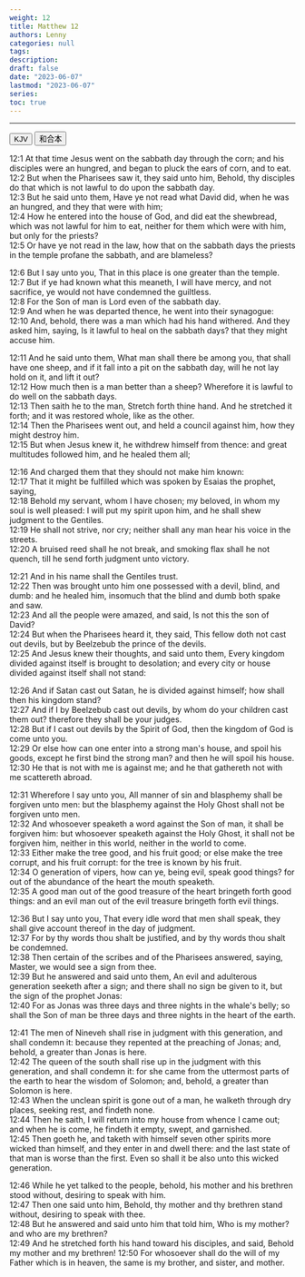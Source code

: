 ```yaml
---
weight: 12
title: Matthew 12
authors: Lenny
categories: null
tags: 
description: 
draft: false
date: "2023-06-07"
lastmod: "2023-06-07"
series:
toc: true
---
```



<!--more-->
---

<!-- Tab links -->

<div class="tab">
  <button class="tablinks active" onclick="tablabel(event, 'english')">KJV</button>
  <button class="tablinks" onclick="tablabel(event, 'chinese')">和合本</button>
</div>

<!-- Tab content -->
<div id="english" class="tabcontent" style="display:block">

12:1 At that time Jesus went on the sabbath day through the corn; and his disciples were an hungred, and began to pluck the ears of corn, and to eat.  
12:2 But when the Pharisees saw it, they said unto him, Behold, thy disciples do that which is not lawful to do upon the sabbath day.  
12:3 But he said unto them, Have ye not read what David did, when he was an hungred, and they that were with him;  
12:4 How he entered into the house of God, and did eat the shewbread, which was not lawful for him to eat, neither for them which were with him, but only for the priests?  
12:5 Or have ye not read in the law, how that on the sabbath days the priests in the temple profane the sabbath, and are blameless?  

12:6 But I say unto you, That in this place is one greater than the temple.  
12:7 But if ye had known what this meaneth, I will have mercy, and not sacrifice, ye would not have condemned the guiltless.  
12:8 For the Son of man is Lord even of the sabbath day.  
12:9 And when he was departed thence, he went into their synagogue:  
12:10 And, behold, there was a man which had his hand withered. And they asked him, saying, Is it lawful to heal on the sabbath days? that they might accuse him.  

12:11 And he said unto them, What man shall there be among you, that shall have one sheep, and if it fall into a pit on the sabbath day, will he not lay hold on it, and lift it out?  
12:12 How much then is a man better than a sheep? Wherefore it is lawful to do well on the sabbath days.  
12:13 Then saith he to the man, Stretch forth thine hand. And he stretched it forth; and it was restored whole, like as the other.  
12:14 Then the Pharisees went out, and held a council against him, how they might destroy him.  
12:15 But when Jesus knew it, he withdrew himself from thence: and great multitudes followed him, and he healed them all;  

12:16 And charged them that they should not make him known:  
12:17 That it might be fulfilled which was spoken by Esaias the prophet, saying,  
12:18 Behold my servant, whom I have chosen; my beloved, in whom my soul is well pleased: I will put my spirit upon him, and he shall shew judgment to the Gentiles.  
12:19 He shall not strive, nor cry; neither shall any man hear his voice in the streets.  
12:20 A bruised reed shall he not break, and smoking flax shall he not quench, till he send forth judgment unto victory.  

12:21 And in his name shall the Gentiles trust.  
12:22 Then was brought unto him one possessed with a devil, blind, and dumb: and he healed him, insomuch that the blind and dumb both spake and saw.  
12:23 And all the people were amazed, and said, Is not this the son of David?  
12:24 But when the Pharisees heard it, they said, This fellow doth not cast out devils, but by Beelzebub the prince of the devils.  
12:25 And Jesus knew their thoughts, and said unto them, Every kingdom divided against itself is brought to desolation; and every city or house divided against itself shall not stand:  

12:26 And if Satan cast out Satan, he is divided against himself; how shall then his kingdom stand?  
12:27 And if I by Beelzebub cast out devils, by whom do your children cast them out? therefore they shall be your judges.  
12:28 But if I cast out devils by the Spirit of God, then the kingdom of God is come unto you.  
12:29 Or else how can one enter into a strong man's house, and spoil his goods, except he first bind the strong man? and then he will spoil his house.  
12:30 He that is not with me is against me; and he that gathereth not with me scattereth abroad.  

12:31 Wherefore I say unto you, All manner of sin and blasphemy shall be forgiven unto men: but the blasphemy against the Holy Ghost shall not be forgiven unto men.  
12:32 And whosoever speaketh a word against the Son of man, it shall be forgiven him: but whosoever speaketh against the Holy Ghost, it shall not be forgiven him, neither in this world, neither in the world to come.  
12:33 Either make the tree good, and his fruit good; or else make the tree corrupt, and his fruit corrupt: for the tree is known by his fruit.  
12:34 O generation of vipers, how can ye, being evil, speak good things? for out of the abundance of the heart the mouth speaketh.  
12:35 A good man out of the good treasure of the heart bringeth forth good things: and an evil man out of the evil treasure bringeth forth evil things.  

12:36 But I say unto you, That every idle word that men shall speak, they shall give account thereof in the day of judgment.  
12:37 For by thy words thou shalt be justified, and by thy words thou shalt be condemned.  
12:38 Then certain of the scribes and of the Pharisees answered, saying, Master, we would see a sign from thee.  
12:39 But he answered and said unto them, An evil and adulterous generation seeketh after a sign; and there shall no sign be given to it, but the sign of the prophet Jonas:  
12:40 For as Jonas was three days and three nights in the whale's belly; so shall the Son of man be three days and three nights in the heart of the earth.  

12:41 The men of Nineveh shall rise in judgment with this generation, and shall condemn it: because they repented at the preaching of Jonas; and, behold, a greater than Jonas is here.  
12:42 The queen of the south shall rise up in the judgment with this generation, and shall condemn it: for she came from the uttermost parts of the earth to hear the wisdom of Solomon; and, behold, a greater than Solomon is here.  
12:43 When the unclean spirit is gone out of a man, he walketh through dry places, seeking rest, and findeth none.  
12:44 Then he saith, I will return into my house from whence I came out; and when he is come, he findeth it empty, swept, and garnished.  
12:45 Then goeth he, and taketh with himself seven other spirits more wicked than himself, and they enter in and dwell there: and the last state of that man is worse than the first. Even so shall it be also unto this wicked generation.  

12:46 While he yet talked to the people, behold, his mother and his brethren stood without, desiring to speak with him.  
12:47 Then one said unto him, Behold, thy mother and thy brethren stand without, desiring to speak with thee.  
12:48 But he answered and said unto him that told him, Who is my mother? and who are my brethren?  
12:49 And he stretched forth his hand toward his disciples, and said, Behold my mother and my brethren!
12:50 For whosoever shall do the will of my Father which is in heaven, the same is my brother, and sister, and mother.  

</div>


<div id="chinese" class="tabcontent">

</div>